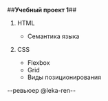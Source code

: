 ##**Учебный проект 1**##

1. HTML
   - Семантика языка

2. CSS
   - Flexbox
   - Grid
   - Виды позиционирования

--ревьюер @leka-ren--
